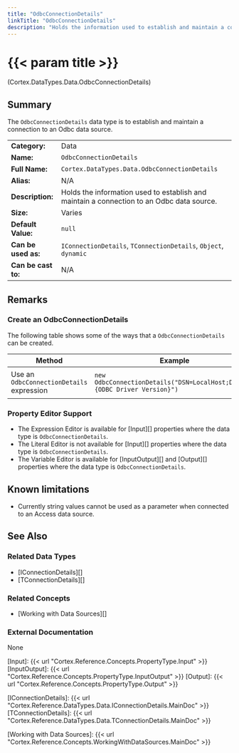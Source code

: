 ```yaml
---
title: "OdbcConnectionDetails"
linkTitle: "OdbcConnectionDetails"
description: "Holds the information used to establish and maintain a connection to an Odbc data source."
---
```


# {{< param title >}}

<p class="namespace">(Cortex.DataTypes.Data.OdbcConnectionDetails)</p>

## Summary

The `OdbcConnectionDetails` data type is to establish and maintain a connection to an Odbc data source.

| | |
|-|-|
| **Category:**          | Data |
| **Name:**              | `OdbcConnectionDetails` |
| **Full Name:**         | `Cortex.DataTypes.Data.OdbcConnectionDetails` |
| **Alias:**             | N/A |
| **Description:**       | Holds the information used to establish and maintain a connection to an Odbc data source.  |
| **Size:**              | Varies |
| **Default Value:**     | `null` |
| **Can be used as:**    | `IConnectionDetails`, `TConnectionDetails`, `Object`, `dynamic` |
| **Can be cast to:**    | N/A |

## Remarks

### Create an OdbcConnectionDetails

The following table shows some of the ways that a `OdbcConnectionDetails` can be created.

| Method | Example | Result | Editor&nbsp;Support | Notes |
|-|-|-|-|-|
| Use an `OdbcConnectionDetails` expression | `new OdbcConnectionDetails("DSN=LocalHost;Driver={ODBC Driver Version}")` | `{"ConnectionString": "DSN=LocalHost;Driver={ODBC Driver Version}"}` | Expression |  |

### Property Editor Support

* The Expression Editor is available for [Input][] properties where the data type is `OdbcConnectionDetails`.
* The Literal Editor is not available for [Input][] properties where the data type is `OdbcConnectionDetails`.
* The Variable Editor is available for [InputOutput][] and [Output][] properties where the data type is `OdbcConnectionDetails`.

## Known limitations

* Currently string values cannot be used as a parameter when connected to an Access data source.

## See Also

### Related Data Types

* [IConnectionDetails][]
* [TConnectionDetails][]

### Related Concepts

* [Working with Data Sources][]

### External Documentation

None

[Input]: {{< url "Cortex.Reference.Concepts.PropertyType.Input" >}}
[InputOutput]: {{< url "Cortex.Reference.Concepts.PropertyType.InputOutput" >}}
[Output]: {{< url "Cortex.Reference.Concepts.PropertyType.Output" >}}

[IConnectionDetails]: {{< url "Cortex.Reference.DataTypes.Data.IConnectionDetails.MainDoc" >}}
[TConnectionDetails]: {{< url "Cortex.Reference.DataTypes.Data.TConnectionDetails.MainDoc" >}}

[Working with Data Sources]: {{< url "Cortex.Reference.Concepts.WorkingWithDataSources.MainDoc" >}}
